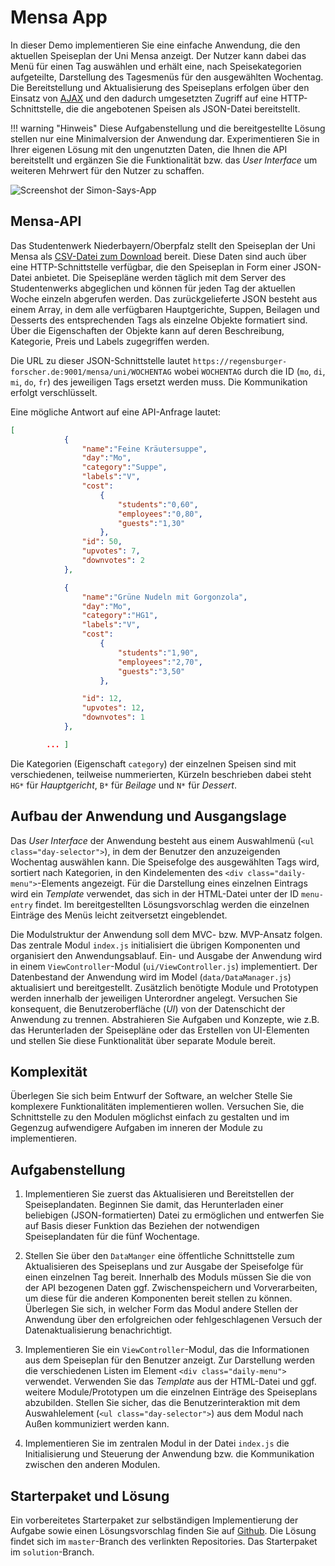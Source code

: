 <a class="github-button button" href="https://github.com/Multimedia-Engineering-Regensburg-Demos/MME-MensaApp"></a> 
# Mensa App

In dieser Demo implementieren Sie eine einfache Anwendung, die den aktuellen Speiseplan der Uni Mensa anzeigt. Der Nutzer kann dabei das Menü für einen Tag auswählen und erhält eine, nach Speisekategorien aufgeteilte, Darstellung des Tagesmenüs für den ausgewählten Wochentag. Die Bereitstellung und Aktualisierung des Speiseplans erfolgen über den Einsatz von [AJAX](https://regensburger-forscher.de/mme/MME/ajax/#ajax) und den dadurch umgesetzten Zugriff auf eine HTTP-Schnittstelle, die die angebotenen Speisen als JSON-Datei bereitstellt. 

!!! warning "Hinweis"
	Diese Aufgabenstellung und die bereitgestellte Lösung stellen nur eine Minimalversion der Anwendung dar. Experimentieren Sie in Ihrer eigenen Lösung mit den ungenutzten Daten, die Ihnen die API bereitstellt und ergänzen Sie die Funktionalität bzw. das *User Interface* um weiteren Mehrwert für den Nutzer zu schaffen.

![Screenshot der Simon-Says-App](../../img/demos/mensa-app-complete.png)


## Mensa-API

Das Studentenwerk Niederbayern/Oberpfalz stellt den Speiseplan der Uni Mensa als [CSV-Datei zum Download](http://www.stwno.de/joomla/de/gastronomie/speiseplan/uni-regensburg/mensa-mittags) bereit. Diese Daten sind auch über eine HTTP-Schnittstelle verfügbar, die den Speiseplan in Form einer JSON-Datei anbietet. Die Speisepläne werden täglich mit dem Server des Studentenwerks abgeglichen und können für jeden Tag der aktuellen Woche einzeln abgerufen werden. Das zurückgelieferte JSON besteht aus einem Array, in dem alle verfügbaren Hauptgerichte, Suppen, Beilagen und Desserts des entsprechenden Tags als einzelne Objekte formatiert sind. Über die Eigenschaften der Objekte kann auf deren Beschreibung, Kategorie, Preis und Labels zugegriffen werden. 

Die URL zu dieser JSON-Schnittstelle lautet `https://regensburger-forscher.de:9001/mensa/uni/WOCHENTAG` wobei `WOCHENTAG` durch die ID (`mo`, `di`, `mi`, `do`, `fr`) des jeweiligen Tags ersetzt werden muss. Die Kommunikation erfolgt verschlüsselt.

Eine mögliche Antwort auf eine API-Anfrage lautet:

``` json
[
            {
                "name":"Feine Kräutersuppe",
                "day":"Mo",
                "category":"Suppe",
                "labels":"V",
                "cost":
                    {
                        "students":"0,60",
                        "employees":"0,80",
                        "guests":"1,30"
                    },
                "id": 50,
                "upvotes": 7,
                "downvotes": 2
            },

            {
                "name":"Grüne Nudeln mit Gorgonzola",
                "day":"Mo",
                "category":"HG1",
                "labels":"V",
                "cost":
                    {
                        "students":"1,90",
                        "employees":"2,70",
                        "guests":"3,50"
                    },

                "id": 12,
                "upvotes": 12,
                "downvotes": 1
            },

        ... ]
```

Die Kategorien (Eigenschaft `category`) der einzelnen Speisen sind mit verschiedenen, teilweise nummerierten, Kürzeln beschrieben dabei steht `HG*` für *Hauptgericht*, `B*` für *Beilage* und `N*` für *Dessert*.

## Aufbau der Anwendung und Ausgangslage

Das *User Interface* der Anwendung besteht aus einem Auswahlmenü (`<ul class="day-selector">`), in dem der Benutzer den anzuzeigenden Wochentag auswählen kann. Die Speisefolge des ausgewählten Tags wird, sortiert nach Kategorien, in den Kindelementen des `<div class="daily-menu">`-Elements angezeigt. Für die Darstellung eines einzelnen Eintrags wird ein *Template* verwendet, das sich in der HTML-Datei unter der ID `menu-entry` findet. Im bereitgestellten Lösungsvorschlag werden die einzelnen Einträge des Menüs leicht zeitversetzt eingeblendet.

Die Modulstruktur der Anwendung soll dem MVC- bzw. MVP-Ansatz folgen. Das zentrale Modul `index.js` initialisiert die übrigen Komponenten und organisiert den Anwendungsablauf. Ein- und Ausgabe der Anwendung wird in einem `ViewController`-Modul (`ui/ViewController.js`) implementiert. Der Datenbestand der Anwendung wird im Model (`data/DataManager.js`) aktualisiert und bereitgestellt. Zusätzlich benötigte Module und Prototypen werden innerhalb der jeweiligen Unterordner angelegt. Versuchen Sie konsequent, die Benutzeroberfläche (*UI*) von der Datenschicht der Anwendung zu trennen. Abstrahieren Sie Aufgaben und Konzepte, wie z.B. das Herunterladen der Speisepläne oder das Erstellen von UI-Elementen und stellen Sie diese Funktionalität über separate Module bereit.

## Komplexität

Überlegen Sie sich beim Entwurf der Software, an welcher Stelle Sie komplexere Funktionalitäten implementieren wollen. Versuchen Sie, die Schnittstelle zu den Modulen möglichst einfach zu gestalten und im Gegenzug aufwendigere Aufgaben im inneren der Module zu implementieren.

## Aufgabenstellung

1. Implementieren Sie zuerst das Aktualisieren und Bereitstellen der Speiseplandaten. Beginnen Sie damit, das Herunterladen einer beliebigen (JSON-formatierten) Datei zu ermöglichen und entwerfen Sie auf Basis dieser Funktion das Beziehen der notwendigen Speiseplandaten für die fünf Wochentage. 

2. Stellen Sie über den `DataManger` eine öffentliche Schnittstelle zum Aktualisieren des Speiseplans und zur Ausgabe der Speisefolge für einen einzelnen Tag bereit. Innerhalb des Moduls müssen Sie die von der API bezogenen Daten ggf. Zwischenspeichern und Vorverarbeiten, um diese für die anderen Komponenten bereit stellen zu können. Überlegen Sie sich, in welcher Form das Modul andere Stellen der Anwendung über den erfolgreichen oder fehlgeschlagenen Versuch der Datenaktualisierung benachrichtigt.


3. Implementieren Sie ein `ViewController`-Modul, das die Informationen aus dem Speiseplan für den Benutzer anzeigt. Zur Darstellung werden die verschiedenen Listen im Element `<div class="daily-menu">` verwendet. Verwenden Sie das *Template* aus der HTML-Datei und ggf. weitere Module/Prototypen um die einzelnen Einträge des Speiseplans abzubilden. Stellen Sie sicher, das die Benutzerinteraktion mit dem Auswahlelement (`<ul class="day-selector">`) aus dem Modul nach Außen kommuniziert werden kann.

4. Implementieren Sie im zentralen Modul in der Datei `index.js` die Initialisierung und Steuerung der Anwendung bzw. die Kommunikation zwischen den anderen Modulen.

## Starterpaket und Lösung

Ein vorbereitetes Starterpaket zur selbständigen Implementierung der Aufgabe sowie einen Lösungsvorschlag finden Sie auf [Github](https://github.com/Multimedia-Engineering-Regensburg-Demos/MME-MensaApp). Die Lösung findet sich im `master`-Branch des verlinkten Repositories. Das Starterpaket im `solution`-Branch.